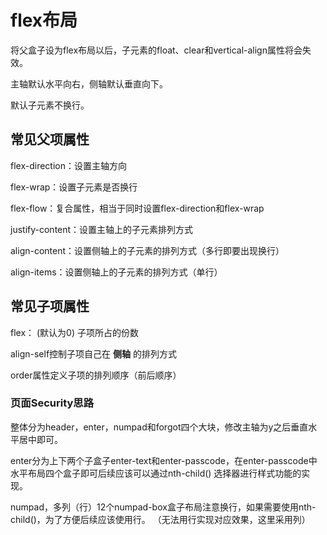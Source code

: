 # flex布局

将父盒子设为flex布局以后，子元素的float、clear和vertical-align属性将会失效。

主轴默认水平向右，侧轴默认垂直向下。

默认子元素不换行。

## 常见父项属性

flex-direction：设置主轴方向

flex-wrap：设置子元素是否换行

flex-flow：复合属性，相当于同时设置flex-direction和flex-wrap

justify-content：设置主轴上的子元素排列方式

align-content：设置侧轴上的子元素的排列方式（多行即要出现换行）

align-items：设置侧轴上的子元素的排列方式（单行）

## 常见子项属性

flex：<number> (默认为0)    子项所占的份数

align-self控制子项自己在  **侧轴**  的排列方式

order属性定义子项的排列顺序（前后顺序）





### 页面Security思路

整体分为header，enter，numpad和forgot四个大块，修改主轴为y之后垂直水平居中即可。



enter分为上下两个子盒子enter-text和enter-passcode，在enter-passcode中水平布局四个盒子即可后续应该可以通过nth-child() 选择器进行样式功能的实现。



numpad，多列（行）12个numpad-box盒子布局注意换行，如果需要使用nth-child()，为了方便后续应该使用行。 （无法用行实现对应效果，这里采用列）